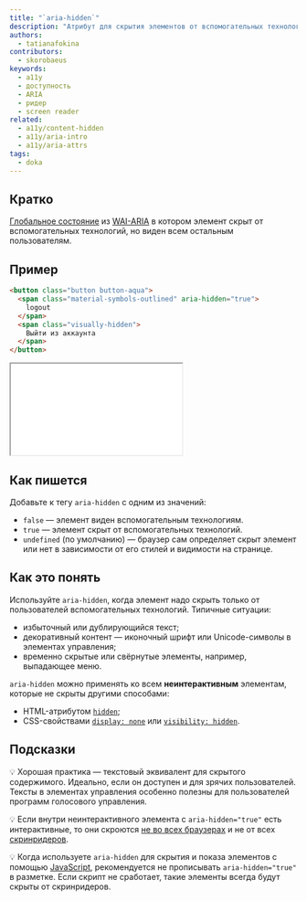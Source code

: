 ```yaml
---
title: "`aria-hidden`"
description: "Атрибут для скрытия элементов от вспомогательных технологий."
authors:
  - tatianafokina
contributors:
  - skorobaeus
keywords:
  - a11y
  - доступность
  - ARIA
  - ридер
  - screen reader
related:
  - a11y/content-hidden
  - a11y/aria-intro
  - a11y/aria-attrs
tags:
  - doka
---
```


## Кратко

[Глобальное состояние](/a11y/aria-attrs/#globalnye-atributy) из [WAI-ARIA](/a11y/aria-intro/#specifikaciya) в котором элемент скрыт от вспомогательных технологий, но виден всем остальным пользователям.

## Пример

```html
<button class="button button-aqua">
  <span class="material-symbols-outlined" aria-hidden="true">
    logout
  </span>
  <span class="visually-hidden">
    Выйти из аккаунта
  </span>
</button>
```

<iframe title="Кнопка с иконочным шрифтом и скрытым текстом" src="demos/button-with-icon-font/" height="160"></iframe>

## Как пишется

Добавьте к тегу `aria-hidden` с одним из значений:

- `false` — элемент виден вспомогательным технологиям.
- `true` — элемент скрыт от вспомогательных технологий.
- `undefined` (по умолчанию) — браузер сам определяет скрыт элемент или нет в зависимости от его стилей и видимости на странице.

## Как это понять

Используйте `aria-hidden`, когда элемент надо скрыть только от пользователей вспомогательных технологий. Типичные ситуации:

- избыточный или дублирующийся текст;
- декоративный контент — иконочный шрифт или Unicode-символы в элементах управления;
- временно скрытые или свёрнутые элементы, например, выпадающее меню.

`aria-hidden` можно применять ко всем **неинтерактивным** элементам, которые не скрыты другими способами:

- HTML-атрибутом [`hidden`](/html/hidden/);
- CSS-свойствами [`display: none`](/css/display/#kak-pishetsya) или [`visibility: hidden`](/css/visibility/#kak-pishetsya).

## Подсказки

💡 Хорошая практика — текстовый эквивалент для скрытого содержимого. Идеально, если он доступен и для зрячих пользователей. Тексты в элементах управления особенно полезны для пользователей программ голосового управления.

💡 Если внутри неинтерактивного элемента с `aria-hidden="true"` есть интерактивные, то они скроются [не во всех браузерах](https://html5accessibility.com/stuff/2021/05/31/the-hidden-world-of-aria-hidden/) и не от всех [скринридеров](/a11y/screenreaders/).

💡 Когда используете `aria-hidden` для скрытия и показа элементов с помощью [JavaScript](/js/), рекомендуется не прописывать `aria-hidden="true"` в разметке. Если скрипт не сработает, такие элементы всегда будут скрыты от скринридеров.

